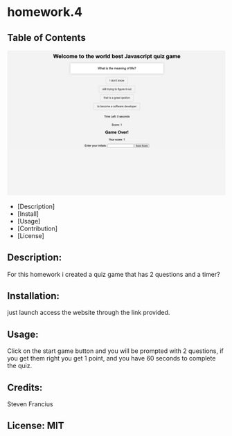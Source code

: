 # homework.4

## Table of Contents 

<img src= "homework 4 screenshot.jpg" alt="screenshot of the homework"/> 

- [Description]
- [Install]
- [Usage]
- [Contribution]
- [License]

## Description:

For this homework i created a quiz game that has 2 questions and a timer?

## Installation:  

 just launch access the website through the link provided. 

## Usage:  

Click on the start game button and  you will be prompted with 2 questions, if you get them right you get 1 point, and you have 60 seconds to complete the quiz.


## Credits:  

Steven Francius

## License: MIT
